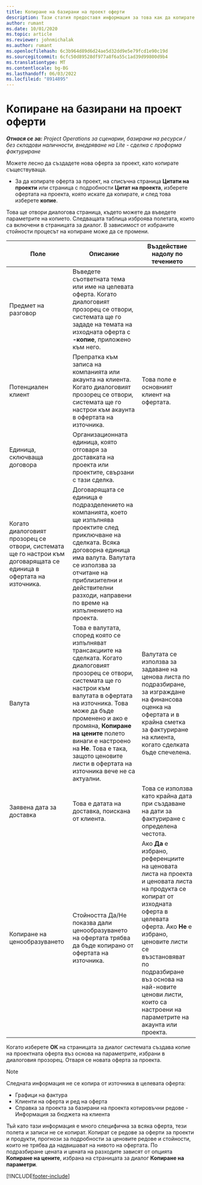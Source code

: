 ```yaml
---
title: Копиране на базирани на проект оферти
description: Тази статия предоставя информация за това как да копирате базирани на проекти оферти в Project Operations.
author: rumant
ms.date: 10/01/2020
ms.topic: article
ms.reviewer: johnmichalak
ms.author: rumant
ms.openlocfilehash: 6c3b964d89d6d24ae5d32dd9e5e79fcd1e90c19d
ms.sourcegitcommit: 6cfc50d89528df977a8f6a55c1ad39d99800d9b4
ms.translationtype: MT
ms.contentlocale: bg-BG
ms.lasthandoff: 06/03/2022
ms.locfileid: "8914895"
---
```

# <a name="copy-project-based-quotes"></a>Копиране на базирани на проект оферти

_**Отнася се за:** Project Operations за сценарии, базирани на ресурси / без складови наличности, внедряване на Lite - сделка с проформа фактуриране_

Можете лесно да създадете нова оферта за проект, като копирате съществуваща. 

- За да копирате оферта за проект, на списъчна страница **Цитати на проекти** или страница с подробности **Цитат на проекта**, изберете офертата на проекта, която искате да копирате, и след това изберете **копие**.

Това ще отвори диалогова страница, където можете да въведете параметрите на копието. Следващата таблица изброява полетата, които са включени в страницата за диалог. В зависимост от избраните стойности процесът на копиране може да се промени.

| **Поле** | **Описание** | **Въздействие надолу по течението** |
| --- | --- | --- |
| Предмет на разговор | Въведете съответната тема или име на целевата оферта. Когато диалоговият прозорец се отвори, системата ще го зададе на темата на изходната оферта с **-копие**, приложено към него. | |
| Потенциален клиент | Препратка към записа на компанията или акаунта на клиента. Когато диалоговият прозорец се отвори, системата ще го настрои към акаунта в офертата на източника. | Това поле е основният клиент на офертата. |
| Единица, сключваща договора | Организационната единица, която отговаря за доставката на проекта или проектите, свързани с тази сделка.
Когато диалоговият прозорец се отвори, системата ще го настрои към договарящата се единица в офертата на източника. | Договарящата се единица е подразделението на компанията, което ще изпълнява проектите след приключване на сделката. Всяка договорна единица има валута. Валутата се използва за отчитане на приблизителни и действителни разходи, направени по време на изпълнението на проекта. |
| Валута | Това е валутата, според която се изпълняват трансакциите на сделката. Когато диалоговият прозорец се отвори, системата ще го настрои към валутата в офертата на източника. Това може да бъде променено и ако е промяна, **Копиране на цените** полето винаги е настроено на **Не**. Това е така, защото ценовите листи в офертата на източника вече не са актуални. | Валутата се използва за задаване на ценова листа по подразбиране, за изграждане на финансова оценка на офертата и в крайна сметка за фактуриране на клиента, когато сделката бъде спечелена. |
| Заявена дата за доставка | Това е датата на доставка, поискана от клиента. | Това се използва като крайна дата при създаване на дати за фактуриране с определена честота. |
| Копиране на ценообразуването | Стойността Да/Не показва дали ценообразуването на офертата трябва да бъде копирано от офертата на източника. | Ако **Да** е избрано, референциите на ценовата листа на проекта и ценовата листа на продукта се копират от изходната оферта в целевата оферта. Ако **Не** е избрано, ценовите листи се възстановяват по подразбиране въз основа на най-новите ценови листи, които са настроени на параметрите на акаунта или проекта. |

Когато изберете **ОК** на страницата за диалог системата създава копие на проектната оферта въз основа на параметрите, избрани в диалоговия прозорец. Отваря се новата оферта за проекта. 

> [!NOTE]
> Следната информация не се копира от източника в целевата оферта:
>
> - Графици на фактура
> - Клиенти на оферта и ред на оферта
> - Справка за проекта за базирани на проекта котировъчни редове - Информация за бюджета на клиента
>
>Тъй като тази информация е много специфична за всяка оферта, тези полета и записи не се копират. Копират се редове за оферти за проекти и продукти, прогнози за подробности за ценовите редове и стойности, които не трябва да надвишават на нивото на офертата. По подразбиране цената и цената на разходите зависят от опцията **Копиране на цените**, избрана на страницата за диалог **Копиране на параметри**.


[!INCLUDE[footer-include](../includes/footer-banner.md)]